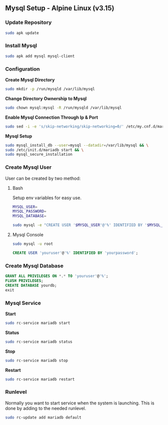 ## Mysql Setup - Alpine Linux (v3.15)


### Update Repository

```bash
sudo apk update
```

### Install Mysql

```bash
sudo apk add mysql mysql-client
```

### Configuration

**Create Mysql Directory**

```bash
sudo mkdir -p /run/mysqld /var/lib/mysql
```

**Change Directory Ownership to Mysql**

```bash
sudo chown mysql:mysql -R /run/mysqld /var/lib/mysql
```

**Enable Mysql Connection Through Ip & Port**

```bash
sudo sed -i -e 's/skip-networking/skip-networking=0/' /etc/my.cnf.d/mariadb-server.cnf
```

**Mysql Setup**

```bash
sudo mysql_install_db --user=mysql --datadir=/var/lib/mysql && \
sudo /etc/init.d/mariadb start && \
sudo mysql_secure_installation
```

### Create Mysql User

User can be created by two method:

1. Bash

    Setup env variables for easy use.

    ```bash
    MYSQL_USER=
    MYSQL_PASSWORD=
    MYSQL_DATABASE=
    ```

    ```bash
    sudo mysql -e "CREATE USER '$MYSQL_USER'@'%' IDENTIFIED BY '$MYSQL_PASSWORD';"
    ```

2. Mysql Console

    ```bash
    sudo mysql -u root
    ```
    ```sql
    CREATE USER 'youruser'@'%' IDENTIFIED BY 'yourpassword';
    ```

### Create Mysql Database

```sql
GRANT ALL PRIVILEGES ON *.* TO 'youruser'@'%';
FLUSH PRIVILEGES;
CREATE DATABASE yourdb;
exit
```

### Mysql Service

**Start**

```bash
sudo rc-service mariadb start
```

**Status**

```bash
sudo rc-service mariadb status
```

**Stop**

```bash
sudo rc-service mariadb stop
```

**Restart**

```bash
sudo rc-service mariadb restart
```

### Runlevel

Normally you want to start service when the system is launching. This is done by adding to the needed runlevel.

```bash
sudo rc-update add mariadb default
```

